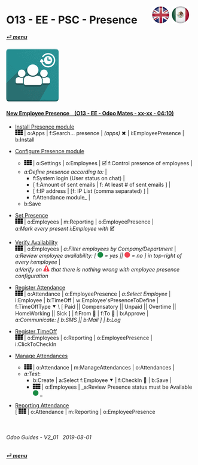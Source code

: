 # O13 - EE - PSC - Presence &nbsp;&nbsp;&nbsp;&nbsp; [![en-uk](/doc/img/en-uk_flag_button_small.png)](/en-uk/o13/ee/psc/en-uk-o13-ee-psc-presence-guides.md) [ ![es-mx](/doc/img/es-mx_flag_button_small.png)](/es-mx/o13/ee/psc/es-mx-o13-ee-psc-presence-guides.md)
#### [_&#x23CE; menu_](/en-uk/o13/ee/en-uk-o13-ee-guides-menu.md)  
### ![psc](/doc/img/hr_presence.png)

#### [New Employee Presence &nbsp;&nbsp; (O13 - EE - Odoo Mates - xx-xx - 04:10)](https://youtube.com/embed/5flykV7VCzo?autoplay=1&start=4&end=0&rel=0&nocount)<br>

- [Install Presence module](https://youtube.com/embed/xS5p-zOkbhk?autoplay=1&start=219&end=230&rel=0)  
![apps](/doc/img/apps.png) | o:Apps | f:Search... presence | _(apps)_ &#x2716; | i:EmployeePresence | b:Install  

- [Configure Presence module](https://youtube.com/embed/xS5p-zOkbhk?autoplay=1&start=191&end=211&rel=0)  
  - ![apps](/doc/img/apps.png) | o:Settings | o:Employees | &#x1F5F9; f:Control presence of employees |  
  - _a:Define presence according to:_ |  
    - f:System login (User status on chat) |  
    - [ f:Amount of sent emails | f: At least # of sent emails ] |  
    - [ f:IP address | [f: IP List (comma separated) ] |  
    - f:Attendance module_ |  
  - b:Save  

- [Set Presence](https://youtube.com/embed/xS5p-zOkbhk?autoplay=1&start=152&end=176&rel=0)  
![apps](/doc/img/apps.png) | o:Employees | m:Reporting | o:EmployeePresence |  
_a:Mark every present i:Employee with_ &#x1F5F9;  

- [Verify Availability](https://youtube.com/embed/xS5p-zOkbhk?autoplay=1&start=4&end=31&rel=0)  
![apps](/doc/img/apps.png) | o:Employees | _a:Filter employees by Company/Department_ |  
_a:Review employee availability: \[ ![presence_yes](/doc/img/presence_yes.png) = yes || ![presence_no](/doc/img/presence_no.png) = no ] in top-right of every i:employee_ |  
_a:Verify on ![warning](/doc/img/warning.png) that there is nothing wrong with employee presence configuration_  

- [Register Attendance](https://youtube.com/embed/xS5p-zOkbhk?autoplay=1&start=83&end=154&rel=0)  
![apps](/doc/img/apps.png) | o:Attendance | o:EmployeePresence | _a:Select Employee_ | i:Employee | b:TimeOff | w:Employee'sPresenceToDefine |  
f:TimeOffType &#x2BC6; \ [ Paid || Compensatory || Unpaid || Overtime || HomeWorking || Sick ] | f:From &#x1F4C5; | f:To &#x1F4C5; | b:Approve |  
_a:Communicate: [ b:SMS || b:Mail ] | b:Log_  

- [Register TimeOff](https://youtube.com/embed/xS5p-zOkbhk?autoplay=1&start=83&end=37&rel=0)  
![apps](/doc/img/apps.png) | o:Employees | o:Reporting | o:EmployeePresence | i:ClickToCheckIn  

- [Manage Attendances](https://youtube.com/embed/xS5p-zOkbhk?autoplay=1&start=37&end=64&rel=0)  
  - ![apps](/doc/img/apps.png) | o:Attendance | m:ManageAttendances | o:Attendances |  
  - _a:Test_: 
    - b:Create | a:Select f:Employee &#x2BC6; | f:CheckIn &#x1F4C5; | b:Save |  
    - ![apps](/doc/img/apps.png) | o:Employees | _a:Review Presence status must be Available ![presence_yes](/doc/img/presence_yes.png) _  

- [Reporting Attendance](https://youtube.com/embed/xS5p-zOkbhk?autoplay=1&start=64&end=76&rel=0)  
  \[ ![apps](/doc/img/apps.png) | o:Attendance | m:Reporting | o:EmployeePresence

<br>

###### Odoo Guides - V2_01 &nbsp; 2019-08-01 
**[_&#x23CE; menu_](/en-uk/o13/ee/en-uk-o13-ee-guides-menu.md)**  
